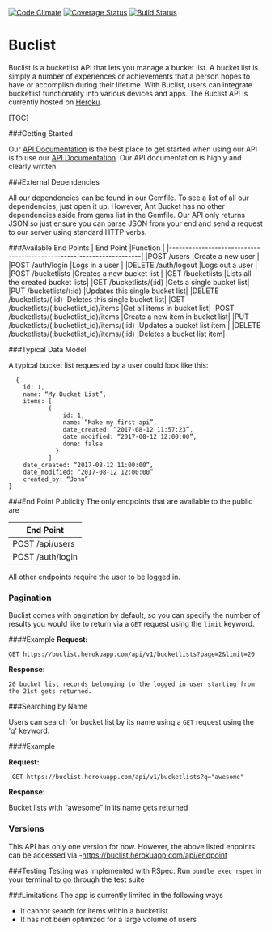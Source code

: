 [![Code Climate](https://codeclimate.com/github/andela-morekoya/buclist/badges/gpa.svg)](https://codeclimate.com/github/andela-morekoya/buclist)
[![Coverage Status](https://coveralls.io/repos/github/andela-morekoya/buclist/badge.svg?branch=develop)](https://coveralls.io/github/andela-morekoya/buclist?branch=develop)
[![Build Status](https://travis-ci.org/andela-morekoya/buclist.svg?branch=master)](https://travis-ci.org/andela-morekoya/buclist)

# Buclist

Buclist is a bucketlist API that lets you manage a bucket list. 
A bucket list is simply a number of experiences or achievements that a person hopes to have or accomplish during their lifetime. With Buclist, users can integrate bucketlist functionality into various devices and apps. The Buclist API is currently hosted on <a href="https://buclist.herokuapp.com">Heroku</a>.


[TOC]


###Getting Started

Our <a href="https://buclist.herokuapp.com">API Documentation</a> is the best place to get started when using our API is to use our <a href="https://buclist.herokuapp.com">API Documentation</a>. Our API documentation is highly and clearly written.
  
###External Dependencies

All our dependencies can be found in our Gemfile. To see a list of all our dependencies, just open it up. However, Ant Bucket has no other dependencies aside from gems list in the Gemfile. Our API only returns JSON so just ensure you can parse JSON from your end and send a request to our server using standard HTTP verbs. 


###Available End Points
|         End Point                               |Function           |
|-------------------------------------------------|-------------------|
|POST /users                                      |Create a new user       |
|POST /auth/login                                 |Logs in a user          |
|DELETE /auth/logout                              |Logs out a user         |
|POST /bucketlists                                |Creates a new bucket list   |
|GET /bucketlists                                 |Lists all the created bucket lists|
|GET /bucketlists/(:id)                           |Gets a single bucket list|
|PUT /bucketlists/(:id)                           |Updates this single bucket list|
|DELETE /bucketlists/(:id)                        |Deletes this single bucket list|
|GET /bucketlists/(:bucketlist_id)/items          |Get all items in bucket list|
|POST /bucketlists/(:bucketlist_id)/items         |Create a new item in bucket list|
|PUT /bucketlists/(:bucketlist_id)/items/(:id)    |Updates a bucket list item |
|DELETE /bucketlists/(:bucketlist_id)/items/(:id) |Deletes a bucket list item|


###Typical Data Model

A typical bucket list requested by a user could look like this:
````
  {
    id: 1,
    name: “My Bucket List”,
    items: [
           {
               id: 1,
               name: “Make my first api”,
               date_created: “2017-08-12 11:57:23”,
               date_modified: “2017-08-12 12:00:00”,
               done: false
             }
           ]
    date_created: “2017-08-12 11:00:00”,
    date_modified: “2017-08-12 12:00:00”
    created_by: “John”
}
````

###End Point Publicity
The only endpoints that are available to the public are

|   End Point    |
|----------------|
|POST /api/users |
|POST /auth/login|
All other endpoints require the user to be logged in.


### Pagination
Buclist comes with pagination by default, so you can specify the number of results you would like to return via a `GET` request  using the `limit` keyword.

####Example
**Request:**
````
GET https://buclist.herokuapp.com/api/v1/bucketlists?page=2&limit=20
````

**Response:**
````
20 bucket list records belonging to the logged in user starting from the 21st gets returned.
````

###Searching by Name

  Users can search for bucket list by its name using a `GET` request using the 'q' keyword.

####Example

**Request:**
 ````
  GET https://buclist.herokuapp.com/api/v1/bucketlists?q="awesome"
 ````

**Response**:

  Bucket lists with “awesome” in its name gets returned


### Versions

This API has only one version for now. However, the above listed enpoints can be accessed via -<a href="https://buclist.herokuapp.com/api/endpoint">https://buclist.herokuapp.com/api/endpoint</a>


###Testing
Testing was implemented with RSpec. Run `bundle exec rspec` in your terminal to go through the test suite

###Limitations
The app is currently limited in the following ways
 - It cannot search for items within a bucketlist
 - It has not been optimized for a large volume of users
